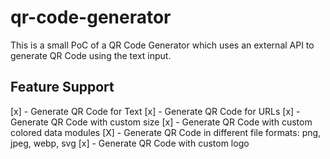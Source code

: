 # qr-code-generator

This is a small PoC of a QR Code Generator which uses an external API to generate QR Code using the text input.

## Feature Support

[x] - Generate QR Code for Text
[x] - Generate QR Code for URLs
[x] - Generate QR Code with custom size
[x] - Generate QR Code with custom colored data modules
[X] - Generate QR Code in different file formats: png, jpeg, webp, svg
[x] - Generate QR Code with custom logo
